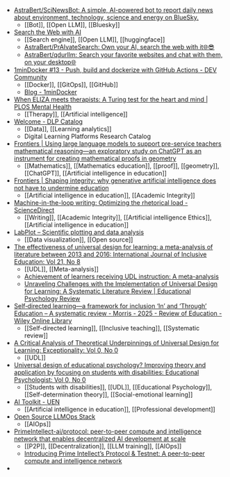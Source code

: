 - [AstraBert/SciNewsBot: A simple, AI-powered bot to report daily news about environment, technology, science and energy on BlueSky.](https://github.com/AstraBert/SciNewsBot)
	- [[Bot]], [[Open LLM]], [[Bluesky]]
- [Search the Web with AI](https://huggingface.co/blog/as-cle-bert/search-the-web-with-ai)
	- [[Search engine]], [[Open LLM]], [[huggingface]]
	- [AstraBert/PrAIvateSearch: Own your AI, search the web with it🌐😎](https://github.com/AstraBert/PrAIvateSearch?tab=readme-ov-file)
	- [AstraBert/qdurllm: Search your favorite websites and chat with them, on your desktop🌐](https://github.com/AstraBert/qdurllm)
- [1minDocker #13 - Push, build and dockerize with GitHub Actions - DEV Community](https://dev.to/astrabert/1mindocker-13-push-build-and-dockerize-with-github-actions-52gb)
	- [[Docker]], [[GitOps]], [[GitHub]]
	- [Blog - 1minDocker](https://astrabert.github.io/1minDocker-blog/)
- [When ELIZA meets therapists: A Turing test for the heart and mind | PLOS Mental Health](https://journals.plos.org/mentalhealth/article?id=10.1371/journal.pmen.0000145)
	- [[Therapy]], [[Artificial intelligence]]
- [Welcome - DLP Catalog](https://www.dlpcatalog.org/)
	- [[Data]], [[Learning analytics]]
	- Digital Learning Platforms Research
	  Catalog
- [Frontiers | Using large language models to support pre-service teachers mathematical reasoning—an exploratory study on ChatGPT as an instrument for creating mathematical proofs in geometry](https://www.frontiersin.org/journals/artificial-intelligence/articles/10.3389/frai.2024.1460337/full)
	- [[Mathematics]], [[Mathematics education]], [[proof]], [[geometry]], [[ChatGPT]], [[Artificial intelligence in education]]
- [Frontiers | Shaping integrity: why generative artificial intelligence does not have to undermine education](https://www.frontiersin.org/journals/artificial-intelligence/articles/10.3389/frai.2024.1471224/full)
	- [[Artificial intelligence in education]], [[Academic Integrity]]
- [Machine-in-the-loop writing: Optimizing the rhetorical load - ScienceDirect](https://www.sciencedirect.com/science/article/abs/pii/S8755461524000021)
	- [[Writing]], [[Academic Integrity]], [[Artificial intelligence Ethics]], [[Artificial intelligence in education]]
- [LabPlot – Scientific plotting and data analysis](https://labplot.org/)
	- [[Data visualization]], [[Open source]]
- [The effectiveness of universal design for learning: a meta-analysis of literature between 2013 and 2016: International Journal of Inclusive Education: Vol 21, No 8](https://www.tandfonline.com/doi/full/10.1080/13603116.2017.1325074)
	- [[UDL]], [[Meta-analysis]]
	- [Achievement of learners receiving UDL instruction: A meta-analysis](https://www.researchgate.net/profile/M-King-Sears/publication/369787953_Achievement_of_Learners_Receiving_UDL_Instruction_A_Meta-Analysis/links/642c976bad9b6d17dc356162/Achievement-of-Learners-Receiving-UDL-Instruction-A-Meta-Analysis.pdf)
	- [Unraveling Challenges with the Implementation of Universal Design for Learning: A Systematic Literature Review | Educational Psychology Review](https://link.springer.com/article/10.1007/s10648-024-09860-7)
- [Self‐directed learning—a framework for inclusion ‘In’ and ‘Through’ Education – A systematic review - Morris - 2025 - Review of Education - Wiley Online Library](https://bera-journals.onlinelibrary.wiley.com/doi/full/10.1002/rev3.70028)
	- [[Self-directed learning]], [[Inclusive teaching]], [[Systematic review]]
- [A Critical Analysis of Theoretical Underpinnings of Universal Design for Learning: Exceptionality: Vol 0, No 0](https://www.tandfonline.com/doi/full/10.1080/09362835.2024.2426801)
	- [[UDL]]
- [Universal design of educational psychology? Improving theory and application by focusing on students with disabilities: Educational Psychologist: Vol 0, No 0](https://www.tandfonline.com/doi/full/10.1080/00461520.2024.2441661)
	- [[Students with disabilities]], [[UDL]], [[Educational Psychology]], [[Self-determination theory]], [[Social-emotional learning]]
- [AI Toolkit - UEN](https://www.uen.org/aitoolkit/)
	- [[Artificial intelligence in education]], [[Professional development]]
- [Open Source LLMOps Stack](https://oss-llmops-stack.com/)
	- [[AIOps]]
- [PrimeIntellect-ai/protocol: peer-to-peer compute and intelligence network that enables decentralized AI development at scale](https://github.com/PrimeIntellect-ai/protocol)
	- [[P2P]], [[Decentralization]], [[LLM training]], [[AIOps]]
	- [Introducing Prime Intellect’s Protocol & Testnet: A peer-to-peer compute and intelligence network](https://www.primeintellect.ai/blog/protocol)
-